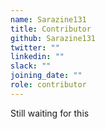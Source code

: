 ```yaml
---
name: Sarazine131
title: Contributor
github: Sarazine131
twitter: ""
linkedin: ""
slack: ""
joining_date: ""
role: contributor
---
```


Still waiting for this
